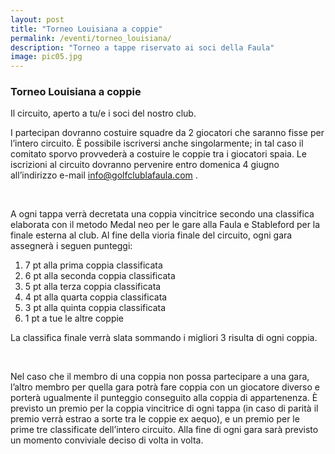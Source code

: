 ```yaml
---
layout: post
title: "Torneo Louisiana a coppie"
permalink: /eventi/torneo_louisiana/
description: "Torneo a tappe riservato ai soci della Faula"
image: pic05.jpg
---
```


###  Torneo Louisiana a coppie

Il circuito, aperto a tu/e i soci del nostro club.

I partecipan dovranno costuire squadre da 2 giocatori che saranno fisse per l’intero circuito.
È possibile iscriversi anche singolarmente; in tal caso il comitato sporvo provvederà a costuire le coppie
tra i giocatori spaia.
Le iscrizioni al circuito dovranno pervenire entro domenica 4 giugno all’indirizzo e-mail
info@golfclublafaula.com .

<br>

A ogni tappa verrà decretata una coppia vincitrice secondo una classifica elaborata con il metodo Medal
neo per le gare alla Faula e Stableford per la finale esterna al club.
Al fine della vioria finale del circuito, ogni gara assegnerà i seguen punteggi:

<ol>
    <li>7 pt alla prima coppia classificata</li>
    <li>6 pt alla seconda coppia classificata</li>
    <li>5 pt alla terza coppia classificata</li>
    <li>4 pt alla quarta coppia classificata</li>
    <li>3 pt alla quinta coppia classificata</li>
    <li>1 pt a tue le altre coppie </li>
</ol>

La classifica finale verrà slata sommando i migliori 3 risulta di ogni coppia.

<br>

Nel caso che il membro di una coppia non possa partecipare a una gara, l’altro membro per quella gara
potrà fare coppia con un giocatore diverso e porterà ugualmente il punteggio conseguito alla coppia di
appartenenza.
È previsto un premio per la coppia vincitrice di ogni tappa (in caso di parità il premio verrà estrao a sorte
tra le coppie ex aequo), e un premio per le prime tre classificate dell’intero circuito.
Alla fine di ogni gara sarà previsto un momento conviviale deciso di volta in volta. 